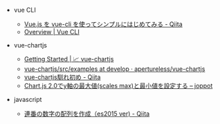 - vue CLI
  - [Vue.js を vue-cli を使ってシンプルにはじめてみる - Qiita](https://qiita.com/567000/items/dde495d6a8ad1c25fa43)
  - [Overview | Vue CLI](https://cli.vuejs.org/guide/#cli-service)
- vue-chartjs
  - [Getting Started | 📈 vue-chartjs](https://vue-chartjs.org/guide/#troubleshooting)
  - [vue-chartjs/src/examples at develop · apertureless/vue-chartjs](https://github.com/apertureless/vue-chartjs/tree/develop/src/examples)
  - [vue-chartjs馴れ初め - Qiita](https://qiita.com/muramasawani/items/6086ecfcb92034774599)
  - [Chart.js 2.0でy軸の最大値(scales max)と最小値を設定する – joppot](https://joppot.info/2016/05/08/3170)

- javascript
  - [連番の数字の配列を作成（es2015 ver) - Qiita](https://qiita.com/sakymark/items/710f0b9a632c375fbc31)